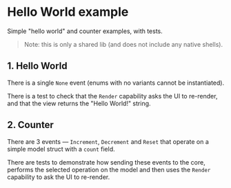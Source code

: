 # Hello World example

Simple "hello world" and counter examples, with tests.

> Note: this is only a shared lib (and does not include any native shells).

## 1. Hello World

There is a single `None` event (enums with no variants cannot be instantiated).

There is a test to check that the `Render` capability asks the UI to re-render, and that the view returns the "Hello World!" string.

## 2. Counter

There are 3 events — `Increment`, `Decrement` and `Reset` that operate on a simple model struct with a `count` field.

There are tests to demonstrate how sending these events to the core, performs the selected operation on the model and then uses the `Render` capability to ask the UI to re-render.